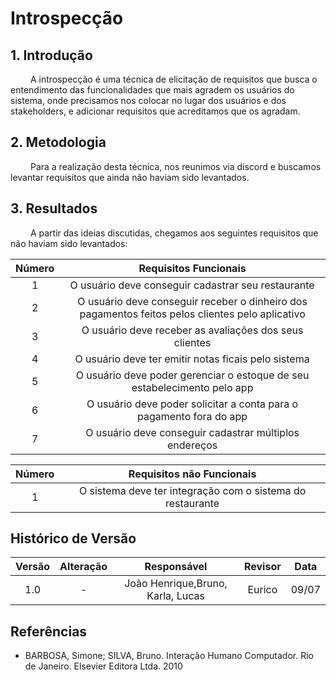 # Introspecção

## 1. Introdução

&emsp;&emsp; A introspecção é uma técnica de elicitação de requisitos que busca o entendimento das funcionalidades que mais agradem os usuários do sistema, onde precisamos nos colocar no lugar dos usuários e dos stakeholders, e adicionar requisitos que acreditamos que os agradam.

## 2. Metodologia

&emsp;&emsp; Para a realização desta técnica, nos reunimos via discord e buscamos levantar requisitos que ainda não haviam sido levantados.

## 3. Resultados 

&emsp;&emsp; A partir das ideias discutidas, chegamos aos seguintes requisitos que não haviam sido levantados:

| Número | Requisitos Funcionais                                         |
| :------: | :--------------------------------------------------: |
| 1    | O usuário deve conseguir cadastrar seu restaurante |
| 2    | O usuário deve conseguir receber o dinheiro dos pagamentos feitos pelos clientes pelo aplicativo |
| 3    | O usuário deve receber as avaliações dos seus clientes |
| 4    | O usuário deve ter emitir notas ficais pelo sistema |
| 5    | O usuário deve poder gerenciar o estoque de seu estabelecimento pelo app |
| 6    | O usuário deve poder solicitar a conta para o pagamento fora do app |
| 7    | O usuário deve conseguir cadastrar múltiplos endereços |

| Número | Requisitos não Funcionais|
| :------: | :--------------------------------------------------: |  
| 1    | O sistema deve ter integração com o sistema do restaurante | 


## Histórico de Versão

| Versão |                Alteração               | Responsável |         Revisor        |  Data |
|:------:|:--------------------------------------:|:-----------:|:----------------------:|:-----:|
|   1.0  |                    -                   |    João Henrique,Bruno, Karla, Lucas  | Eurico | 09/07 |

## Referências
- BARBOSA, Simone; SILVA, Bruno. Interação Humano Computador. Rio de Janeiro. Elsevier Editora Ltda. 2010